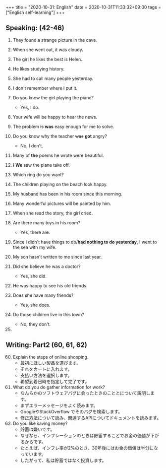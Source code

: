+++
title =  "2020-10-31: English"
date = 2020-10-31T11:33:32+09:00
tags = ["English self-learning"]
+++

## Speaking: (42-46)

1. They found a strange picture in the cave.
2. When she went out, it was cloudy.
3. The girl he likes the best is Helen.
4. He likes studying history.
5. She had to call many people yesterday.
6. I don't remember where I put it.
7. Do you know the girl playing the piano?
    - Yes, I do.
8. Your wife will be happy to hear the news.
9. The problem ~~is~~ **was** easy enough for me to solve.
10. Do you know why the teacher ~~was~~ **got** angry?
    - No, I don't.

1. Many of **the** poems he wrote were beautiful.
2. ~~I~~ **We** saw the plane take off.
3. Which ring do you want?
4. The children playing on the beach look happy.
5. My husband has been in his room since this morning.
6. Many wonderful pictures will be painted by him.
7. When she read the story, the girl cried.
8. Are there many toys in his room?
    - Yes, there are.
9. Since I didn't have things to do/**had nothing to do yesterday**, I went to the sea with my wife.
10. My son hasn't written to me since last year.

1. Did she believe he was a doctor?
    - Yes, she did.
2. He was happy to see his old friends.
3. Does she have many friends?
    - Yes, she does.
4. Do those children live in this town?
    - No, they don't.
5. 

## Writing: Part2 (60, 61, 62)

60. Explain the steps of online shopping.
    - 最初にほしい製品を選びます。
    - それをカートに入れます。
    - 支払い方法を選択します。
    - 希望到着日時を指定して完了です。
61. What do you do gather information for work?
    - なんらかのソフトウェアバグに会ったときのこととについて説明します。
    - まずエラーメッセージをよく読みます。
    - GoogleやStackOverflow でそのバグを検索します。
    - 修正方法について読み、関連するAPIについてドキュメントを読みます。
62. Do you like saving money?
    - 貯蓄は嫌いです。
    - なぜなら、インフレーションのときは貯蓄することでお金の価値が下がるからです。
    - たとえば、インフレ率が2%のとき、30年後にはお金の価値は半分になっています。
    - したがって、私は貯蓄ではなく投資します。
